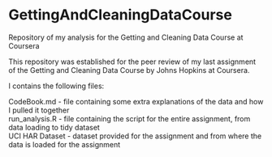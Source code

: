 # GettingAndCleaningDataCourse
Repository of my analysis for the Getting and Cleaning Data Course at Coursera

This repository was established for the peer review of my last assignment of the Getting and Cleaning Data Course by Johns Hopkins at Coursera.

I contains the following files:

CodeBook.md - file containing some extra explanations of the data and how I pulled it together  
run_analysis.R - file containing the script for the entire assignment, from data loading to tidy dataset  
UCI HAR Dataset - dataset provided for the assignment and from where the data is loaded for the assignment  

